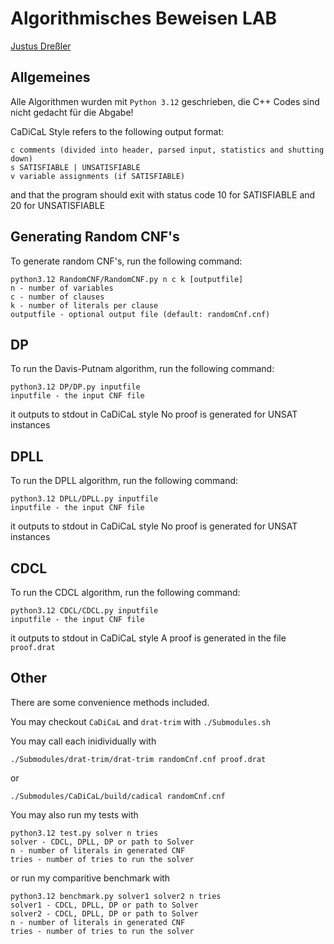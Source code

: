 # Algorithmisches Beweisen LAB

[Justus Dreßler](mailto:justus.dressler@uni-jena.de)

## Allgemeines

Alle Algorithmen wurden mit `Python 3.12` geschrieben, die C++ Codes sind nicht gedacht für die Abgabe!

CaDiCaL Style refers to the following output format:
```
c comments (divided into header, parsed input, statistics and shutting down)
s SATISFIABLE | UNSATISFIABLE
v variable assignments (if SATISFIABLE)
```
and that the program should exit with status code 10 for SATISFIABLE and 20 for UNSATISFIABLE

## Generating Random CNF's

To generate random CNF's, run the following command:

```
python3.12 RandomCNF/RandomCNF.py n c k [outputfile]
n - number of variables
c - number of clauses
k - number of literals per clause
outputfile - optional output file (default: randomCnf.cnf)
```

## DP

To run the Davis-Putnam algorithm, run the following command:

```
python3.12 DP/DP.py inputfile
inputfile - the input CNF file
```

it outputs to stdout in CaDiCaL style
No proof is generated for UNSAT instances

## DPLL

To run the DPLL algorithm, run the following command:

```
python3.12 DPLL/DPLL.py inputfile
inputfile - the input CNF file
```

it outputs to stdout in CaDiCaL style
No proof is generated for UNSAT instances

## CDCL

To run the CDCL algorithm, run the following command:

```
python3.12 CDCL/CDCL.py inputfile
inputfile - the input CNF file
```

it outputs to stdout in CaDiCaL style
A proof is generated in the file `proof.drat`

## Other

There are some convenience methods included.

You may checkout `CaDiCaL` and `drat-trim` with `./Submodules.sh`

You may call each inidividually with 
```
./Submodules/drat-trim/drat-trim randomCnf.cnf proof.drat
``` 
or 
```
./Submodules/CaDiCaL/build/cadical randomCnf.cnf
```

You may also run my tests with 
```
python3.12 test.py solver n tries
solver - CDCL, DPLL, DP or path to Solver
n - number of literals in generated CNF
tries - number of tries to run the solver
```

or run my comparitive benchmark with
```
python3.12 benchmark.py solver1 solver2 n tries
solver1 - CDCL, DPLL, DP or path to Solver
solver2 - CDCL, DPLL, DP or path to Solver
n - number of literals in generated CNF
tries - number of tries to run the solver
```